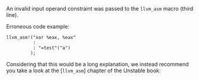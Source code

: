 An invalid input operand constraint was passed to the `llvm_asm` macro
(third line).

Erroneous code example:

```compile_fail,E0662
llvm_asm!("xor %eax, %eax"
          :
          : "=test"("a")
         );
```

Considering that this would be a long explanation, we instead recommend you
take a look at the [`llvm_asm`] chapter of the Unstable book:

[llvm_asm]: https://doc.rust-lang.org/stable/unstable-book/library-features/llvm-asm.html
